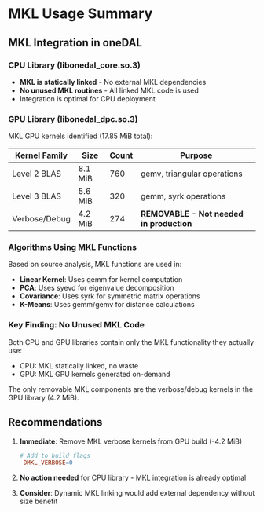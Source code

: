 # MKL Usage Summary

## MKL Integration in oneDAL

### CPU Library (libonedal_core.so.3)
- **MKL is statically linked** - No external MKL dependencies
- **No unused MKL routines** - All linked MKL code is used
- Integration is optimal for CPU deployment

### GPU Library (libonedal_dpc.so.3)
MKL GPU kernels identified (17.85 MiB total):

| Kernel Family | Size | Count | Purpose |
|---------------|------|-------|---------|
| Level 2 BLAS | 8.1 MiB | 760 | gemv, triangular operations |
| Level 3 BLAS | 5.6 MiB | 320 | gemm, syrk operations |
| Verbose/Debug | 4.2 MiB | 274 | **REMOVABLE - Not needed in production** |

### Algorithms Using MKL Functions

Based on source analysis, MKL functions are used in:
- **Linear Kernel**: Uses gemm for kernel computation
- **PCA**: Uses syevd for eigenvalue decomposition
- **Covariance**: Uses syrk for symmetric matrix operations
- **K-Means**: Uses gemm/gemv for distance calculations

### Key Finding: No Unused MKL Code

Both CPU and GPU libraries contain only the MKL functionality they actually use:
- CPU: MKL statically linked, no waste
- GPU: MKL GPU kernels generated on-demand

The only removable MKL components are the verbose/debug kernels in the GPU library (4.2 MiB).

## Recommendations

1. **Immediate**: Remove MKL verbose kernels from GPU build (-4.2 MiB)
   ```makefile
   # Add to build flags
   -DMKL_VERBOSE=0
   ```

2. **No action needed** for CPU library - MKL integration is already optimal

3. **Consider**: Dynamic MKL linking would add external dependency without size benefit